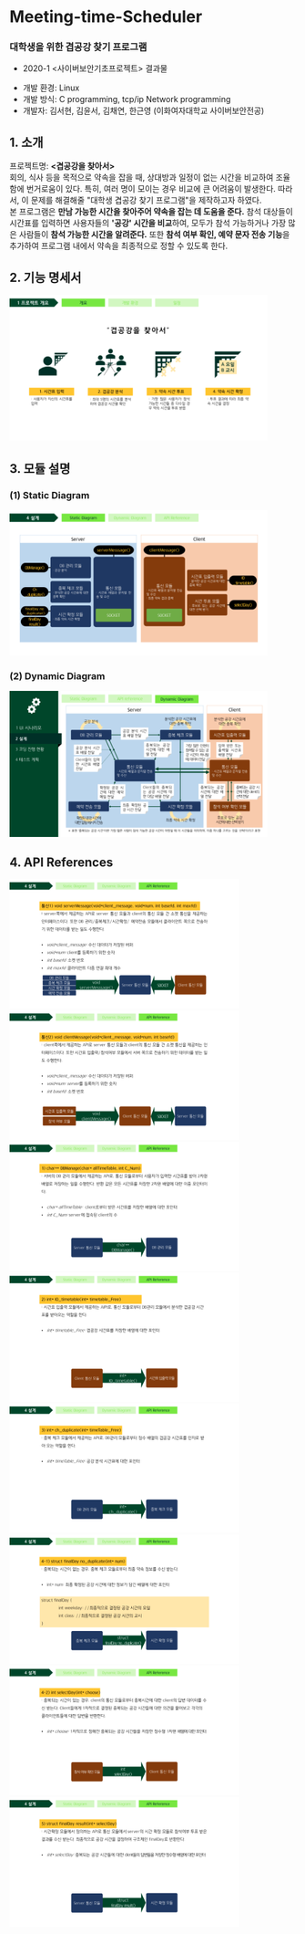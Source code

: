 # Meeting-time-Scheduler
### 대학생을 위한 겹공강 찾기 프로그램
- 2020-1 <사이버보안기초프로젝트> 결과물   
* 개발 환경: Linux   
* 개발 방식: C programming, tcp/ip Network programming   
* 개발자: 김서현, 김윤서, 김채연, 한근영 (이화여자대학교 사이버보안전공)   

## 1. 소개
프로젝트명: **<겹공강을 찾아서>**   
  회의, 식사 등을 목적으로 약속을 잡을 때, 상대방과 일정이 없는 시간을 비교하여 조율함에 번거로움이 있다. 특히, 여러 명이 모이는 경우 비교에 큰 어려움이 발생한다.
  따라서, 이 문제를 해결해줄 "대학생 겹공강 찾기 프로그램"을 제작하고자 하였다.   
  본 프로그램은 **만남 가능한 시간을 찾아주어 약속을 잡는 데 도움을 준다.** 참석 대상들이 시간표를 입력하면 사용자들의 **'공강' 시간을 비교**하여, 모두가 참석 가능하거나 가장 많은 사람들이 **참석 가능한 시간을 알려준다.** 또한 **참석 여부 확인, 예약 문자 전송 기능**을 추가하여 프로그램 내에서 약속을 최종적으로 정할 수 있도록 한다.

## 2. 기능 명세서
<img src="readme/기능.png" width=90%>

## 3. 모듈 설명
### (1) Static Diagram
<img src="readme/StaticDiagram.png" width=90%>

### (2) Dynamic Diagram
<img src="readme/DynamicDiagram.png" width=90%>

## 4. API References
<img src="readme/API/API_1.png" width=80%><img src="readme/API/API_2.png" width=80%>
<img src="readme/API/API_3.png" width=80%><img src="readme/API/API_4.png" width=80%>
<img src="readme/API/API_5.png" width=80%><img src="readme/API/API_6.png" width=80%>
<img src="readme/API/API_7.png" width=80%><img src="readme/API/API_8.png" width=80%>
